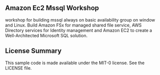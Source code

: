 ## Amazon Ec2 Mssql Workshop

workshop for building mssql always on basic availability group on window and Linux. Build Amazon FSx for managed shared file service, AWS Directory services for Identity management and Amazon EC2 to create a Well-Architected Microsoft SQL solution.

## License Summary

This sample code is made available under the MIT-0 license. See the LICENSE file.
